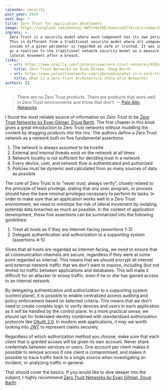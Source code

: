 ```yaml
---
calendar: security
post_year: 2020
post_day: 7
title: Zero Trust for application developers
image: https://unsplash.com/photos/-KWTvrNiYOE/download?force=true&w=1920
ingress: >
  Zero Trust is a security model where each component has its own perimeter.
  This is different from a traditional security model where all components
  inside of a given perimeter is regarded as safe or trusted. It was introduced
  as a reaction to the traditional network security model as a measure against
  lateral movement after a breach.
links:
  - url: https://www.oreilly.com/library/view/zero-trust-networks/9781491962183/ch01.htm
    title: Zero Trust Networks by Evan Gilman, Doug Barth
  - url: https://www.paloaltonetworks.com/cyberpedia/what-is-a-zero-trust-architecture
    title: What is a Zero Trust Architecture (Palo Alto Networks)
authors: []
---
```

> There are no Zero Trust products. There are products that work well in Zero Trust environments and those that don't. — [Palo Alto Networks](https://www.paloaltonetworks.com/cyberpedia/what-is-a-zero-trust-architecture)

I found the most reliable source of information on Zero Trust to be [Zero Trust Networks by Evan Gilman, Doug Barth](https://www.oreilly.com/library/view/zero-trust-networks/9781491962183/ch01.html). The first chapter in this book gives a great introduction to Zero Trust networks without muddling the content by dragging products into the mix. The authors define a Zero Trust network as a network built on five fundamental assertions:

1. The network is always assumed to be hostile
2. External and internal threats exist on the network at all times
3. Network locality is not sufficient for deciding trust in a network
4. Every device, user, and network flow is authenticated and authorized
5. Policies must be dynamic and calculated from as many sources of data as possible

The core of Zero Trust is to "never trust, always verify", closely related to the principle of least privilege, stating that any user, program, or process should have the bare minimal privileges necessary to perform its tasks. In order to make sure that an application works well in a Zero Trust environment, we need to minimize the risk of lateral movement by isolating potential data breaches as much as possible. In the context of application development, these five assertions can be summarized into the following guidelines:

1. Treat all hosts as if they are Internet-facing (assertions 1-3)
2. Delegate authentication and authorization to a supporting system (assertions 4-5)

Given that all hosts are regarded as Internet-facing, we need to ensure that all communication channels are secure, regardless if they were at some point regarded as internal. This means that we should encrypt all internal and external network traffic that we don't want to expose, including (but not limited to) traffic between applications and databases. This will make it difficult for an attacker to snoop traffic, even if he or she has gained access to an internal network.

By delegating authentication and authorization to a supporting system (control plane), it is possible to enable centralized access auditing and policy enforcement based on selected criteria. This means that we don't need to create complex logic to verify devices and users in each application as it will be handled by the control plane. In a more practical sense, we should opt for federated identity combined with standardized authorization protocols like [OAuth 2.0](https://oauth.net/2/). In modern web applications, it may we worth looking into [JWT](https://jwt.io/) to represent claims securely.

Regardless of which authorization method you choose, make sure that each client that is granted access will be given its own account. Never share credentials between services or users. One account per client makes it possible to remove access if one client is compromised, and makes it possible to trace traffic back to a single source when investigating an incident, or analyzing traffic in general.

That should cover the basics. If you would like to dive deeper into the subject, I highly recommend [Zero Trust Networks by Evan Gilman, Doug Barth](https://www.oreilly.com/library/view/zero-trust-networks/9781491962183/ch01.html).